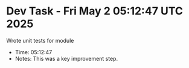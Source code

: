 # Dev Task - Fri May  2 05:12:47 UTC 2025
Wrote unit tests for module
- Time: 05:12:47
- Notes: This was a key improvement step.
